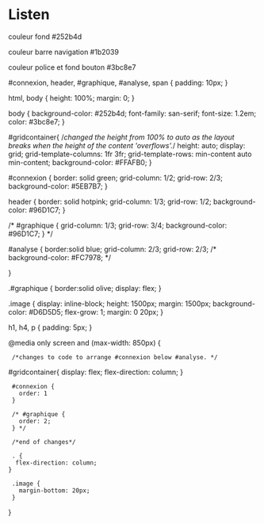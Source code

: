 # Listen

couleur fond 
#252b4d

couleur barre navigation 
#1b2039

couleur police et fond bouton
#3bc8e7



#connexion, header, #graphique, #analyse, span {
    padding: 10px;
  }
  
  html, body {
    height: 100%;
    margin: 0;
  }
  
  body {
    background-color: #252b4d;
    font-family: san-serif;
    font-size: 1.2em;
    color: #3bc8e7;
  }
  
  #gridcontainer{
    /*changed the height from 100% to auto as the layout breaks when the height of the content 'overflows'.*/
    height: auto;
    display: grid;
    grid-template-columns: 1fr 3fr;
    grid-template-rows: min-content auto min-content;
    background-color: #FFAFB0;
  }
  
  #connexion {
      border: solid green;
    grid-column: 1/2;
    grid-row: 2/3;
    background-color: #5EB7B7;
  }
  
  header {
      border: solid hotpink;
    grid-column: 1/3;
    grid-row: 1/2;
    background-color: #96D1C7;
  }
  
  /* #graphique {
    grid-column: 1/3;
    grid-row: 3/4;
    background-color: #96D1C7;
  } */
  
  #analyse {
      border:solid blue;
    grid-column: 2/3;
    grid-row: 2/3;
  /*   background-color: #FC7978; */
   
  }
  
  .#graphique {
      border:solid olive;
    display: flex; 
  }
  
  .image {
    display: inline-block;
    height: 1500px;
    margin: 1500px;
    background-color: #D6D5D5;
    flex-grow: 1;
    margin: 0 20px;
  }
  
  h1, h4, p {
    padding: 5px;
  }
  
   @media only screen and (max-width: 850px) {
  
     /*changes to code to arrange #connexion below #analyse. */
   #gridcontainer{
       display: flex;
       flex-direction: column;
     } 
     
     #connexion {
       order: 1
     }
     
     /* #graphique {
       order: 2;
     } */
     
     /*end of changes*/
     
     . {
      flex-direction: column;
    }
     
     .image {
       margin-bottom: 20px;
     }
  }